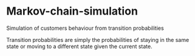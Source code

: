 # Markov-chain-simulation
Simulation of customers behaviour from transition probabilities

Transition probabilities are simply the probabilities of staying in the same state or moving to a different state given the current state.
